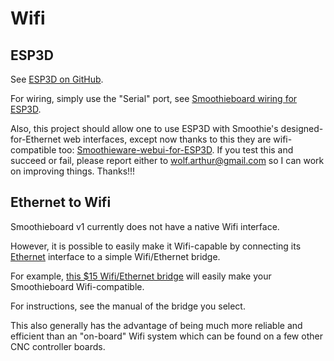 
# Wifi

## ESP3D

See [ESP3D on GitHub](https://github.com/luc-github/ESP3D).

For wiring, simply use the "Serial" port, see [Smoothieboard wiring for ESP3D](https://github.com/luc-github/ESP3D/wiki/Smoothieboard).

Also, this project should allow one to use ESP3D with Smoothie's designed-for-Ethernet web interfaces, except now thanks to this they are wifi-compatible too: [Smoothieware-webui-for-ESP3D](https://github.com/luc-github/smoothieware-webui-for-ESP3D). If you test this and succeed or fail, please report either to [wolf.arthur@gmail.com](mailto:wolf.arthur@gmail.com) so I can work on improving things. Thanks!!!

## Ethernet to Wifi

Smoothieboard v1 currently does not have a native Wifi interface.

However, it is possible to easily make it Wifi-capable by connecting its [Ethernet](/network.md) interface to a simple Wifi/Ethernet bridge.

For example, [this $15 Wifi/Ethernet bridge](https://www.amazon.com/Extender-ProCIV-Multi-function-Wireless-N-Repeater/dp/B01G56D6A8/ref=sr_1_26?ie=UTF8&qid=1484955725&sr=8-26&keywords=wifi+ethernet+bridge) will easily make your Smoothieboard Wifi-compatible.

For instructions, see the manual of the bridge you select.

This also generally has the advantage of being much more reliable and efficient than an "on-board" Wifi system which can be found on a few other CNC controller boards.
